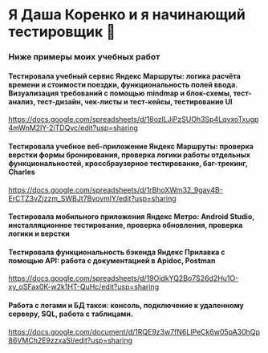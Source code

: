 # Я Даша Коренко и я начинающий тестировщик 👋
### Ниже примеры моих учебных работ 

#### Тестировала учебный сервис Яндекс Маршруты: логика расчёта времени и стоимости поездки, функциональность полей ввода. Визуализация требований с помощью mindmap и блок-схемы, тест-анализ, тест-дизайн, чек-листы и тест-кейсы, тестирование UI
https://docs.google.com/spreadsheets/d/18ozlLJiPzSUOh3Sp4LqvxoTxugp4mWnM2lY-2iTDQvc/edit?usp=sharing

#### Тестировала учебное веб-приложение Яндекс Маршруты: проверка верстки формы бронирования, проверка логики работы отдельных функциональностей, кроссбраузерное тестирование, баг-трекинг, Charles 
https://docs.google.com/spreadsheets/d/1rBhoXWm32_9gay4B-ErCTZ3vZjzzm_SWBJt7BvovmlY/edit?usp=sharing

#### Тестировала мобильного приложения Яндекс Метро: Android Studio, инсталляционное тестирование, проверка обновления, проверка логики и верстки
#### Тестировала функциональность бэкенда Яндекс Прилавка с помощью API: работа с документацией в Apidoc, Postman
https://docs.google.com/spreadsheets/d/19OidkYQ2Bo7S26d2Hu1O-xy_oSFax0K-w2k1HT-QuHc/edit?usp=sharing

#### Работа с логами и БД такси: консоль, подключение к удаленному серверу, SQL, работа с таблицами.
https://docs.google.com/document/d/1RQE9z3w7fN6LlPeCk6w05pA30hQp86VMCh2E9zzxaSI/edit?usp=sharing
